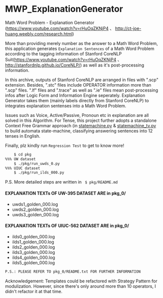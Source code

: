 # MWP_ExplanationGenerator
Math Word Problem - Explanation Generator
(https://www.youtube.com/watch?v=rHuOqZKNjP4 、 http://ct-joe-huang.weebly.com/research.html)

More than providing merely number as the answer to a Math Word Problem,
this application generates `Explanation Sentences` of a Math Word Problem according to 
the tagging information of Stanford CoreNLP Suit(https://www.youtube.com/watch?v=rHuOqZKNjP4 、http://stanfordnlp.github.io/CoreNLP/) as well as it's post-processing information.

In this archive, outputs of Stanford CoreNLP are arranged in files with ".scp" extension.
Besides,
".stc" files include OPERATOR information more than ".scp" files.
".lf" files and ".trace" as well as ".ie" files mean post-processing infos after 
Logic Form and Information Engine seperately. 
Explanation Generator takes them (mainly labels directly from Stanford CoreNLP)
to integrates explanation sentenses into a Math Word Problem.

Issues such as Voice, Active/Passive, Pronoun etc in explanation are all solved in this Algorithm.
For Tense, this project further adopts a standalone Context Free Grammar approach (in 
[statemachine.py](https://github.com/Joecth/MWP_ExplanationGenerator/blob/master/pkg_0/statemachine.py) & [statemachine_tv.py](https://github.com/Joecth/MWP_ExplanationGenerator/blob/master/pkg_0/statemachine_tv.py) 
to build automata state-machine, classifying answering sentences into 12 tenses in English.

Finally, plz kindly run `Regression Test` to get to know more!

```sh
    $ cd pkg
%%% UW dataset
    $ ./pkg/run_uwds_0.py
%%% UIUC dataset
    $ ./pkg/run_ilds_000.py
```
P.S. More detailed steps are written in ``` $ pkg/README.md```


#### EXPLANATION TEXTs OF UW-395 DATASET ARE in pkg_0/
- uwds1_golden_000.log
- uwds2_golden_000.log
- uwds3_golden_000.log

#### EXPLANATION TEXTs OF UIUC-562 DATASET ARE in pkg_0/
- ilds0_golden_000.log
- ilds1_golden_000.log
- ilds2_golden_000.log
- ilds3_golden_000.log
- ilds4_golden_000.log
- ilds5_golden_000.log

```sh
P.S.: PLEASE REFER TO pkg_0/README.txt FOR FURTHER INFORMATION
```

Acknowledgement:
Templates could be refactored with Strategy Pattern for modulization.
However, since there's only around more than 10 operators, I didn't refactor it at that time.
